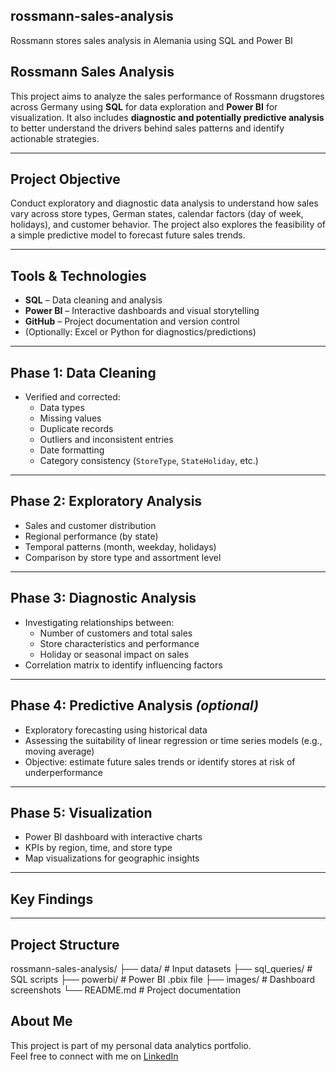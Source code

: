 ## rossmann-sales-analysis
Rossmann stores sales analysis in Alemania using SQL and Power BI

##  Rossmann Sales Analysis

This project aims to analyze the sales performance of Rossmann drugstores across Germany using **SQL** for data exploration and **Power BI** for visualization. It also includes **diagnostic and potentially predictive analysis** to better understand the drivers behind sales patterns and identify actionable strategies.

---

## Project Objective

Conduct exploratory and diagnostic data analysis to understand how sales vary across store types, German states, calendar factors (day of week, holidays), and customer behavior. The project also explores the feasibility of a simple predictive model to forecast future sales trends.

---

## Tools & Technologies

- **SQL** – Data cleaning and analysis  
- **Power BI** – Interactive dashboards and visual storytelling  
- **GitHub** – Project documentation and version control  
- (Optionally: Excel or Python for diagnostics/predictions)

---

## Phase 1: Data Cleaning

- Verified and corrected:
  - Data types
  - Missing values
  - Duplicate records
  - Outliers and inconsistent entries
  - Date formatting
  - Category consistency (`StoreType`, `StateHoliday`, etc.)

---

## Phase 2: Exploratory Analysis

- Sales and customer distribution
- Regional performance (by state)
- Temporal patterns (month, weekday, holidays)
- Comparison by store type and assortment level

---

## Phase 3: Diagnostic Analysis

- Investigating relationships between:
  - Number of customers and total sales
  - Store characteristics and performance
  - Holiday or seasonal impact on sales
- Correlation matrix to identify influencing factors

---

## Phase 4: Predictive Analysis *(optional)*

- Exploratory forecasting using historical data
- Assessing the suitability of linear regression or time series models (e.g., moving average)
- Objective: estimate future sales trends or identify stores at risk of underperformance

---

## Phase 5: Visualization

- Power BI dashboard with interactive charts
- KPIs by region, time, and store type
- Map visualizations for geographic insights

---

## Key Findings



---

## Project Structure
rossmann-sales-analysis/
├── data/ # Input datasets
├── sql_queries/ # SQL scripts
├── powerbi/ # Power BI .pbix file
├── images/ # Dashboard screenshots
└── README.md # Project documentation

## About Me

This project is part of my personal data analytics portfolio.  
Feel free to connect with me on [LinkedIn](https://www.linkedin.com/in/vparedess)

